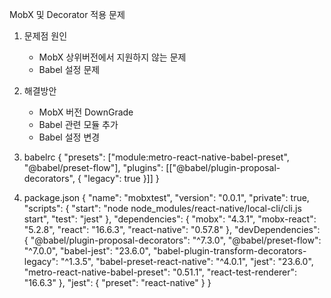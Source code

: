 MobX 및 Decorator 적용 문제

1. 문제점 원인
    - MobX 상위버전에서 지원하지 않는 문제
    - Babel 설정 문제
    
1. 해결방안
    - MobX 버전 DownGrade
    - Babel 관련 모듈 추가
    - Babel 설정 변경
    
    
1. babelrc
{
  "presets": ["module:metro-react-native-babel-preset", "@babel/preset-flow"],
  "plugins": [["@babel/plugin-proposal-decorators", { "legacy": true }]]
}

2. package.json
{
  "name": "mobxtest",
  "version": "0.0.1",
  "private": true,
  "scripts": {
    "start": "node node_modules/react-native/local-cli/cli.js start",
    "test": "jest"
  },
  "dependencies": {
    "mobx": "4.3.1",
    "mobx-react": "5.2.8",
    "react": "16.6.3",
    "react-native": "0.57.8"
  },
  "devDependencies": {
    "@babel/plugin-proposal-decorators": "^7.3.0",
    "@babel/preset-flow": "^7.0.0",
    "babel-jest": "23.6.0",
    "babel-plugin-transform-decorators-legacy": "^1.3.5",
    "babel-preset-react-native": "^4.0.1",
    "jest": "23.6.0",
    "metro-react-native-babel-preset": "0.51.1",
    "react-test-renderer": "16.6.3"
  },
  "jest": {
    "preset": "react-native"
  }
}
